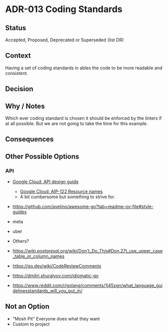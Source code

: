 # ADR-013 Coding Standards

## Status

Accepted, Proposed, Deprecated or Superseded (list DR)

## Context

Having a set of coding standards in ables the code to be more readable and
consistent.

## Decision



## Why / Notes

Which ever coding standard is chosen it should be enforced by the linters if at
all possible. But we are not going to take the time for this example.

## Consequences



## Other Possible Options

### API
- [Google Cloud: API design guide](https://cloud.google.com/apis/design)
  - [Google Cloud: AIP-122 Resource names](https://google.aip.dev/122)
  - A bit cumbersome but something to strive for.


- https://github.com/avelino/awesome-go?tab=readme-ov-file#style-guides

- meta
- uber
- Others?

- https://wiki.postgresql.org/wiki/Don't_Do_This#Don.27t_use_upper_case_table_or_column_names

- https://go.dev/wiki/CodeReviewComments
- https://dmitri.shuralyov.com/idiomatic-go

- https://www.reddit.com/r/golang/comments/1j45zgn/what_language_guidelinesstandards_will_you_put_in/

## Not an Option

- "Mosh Pit" Everyone does what they want
- Custom to project








